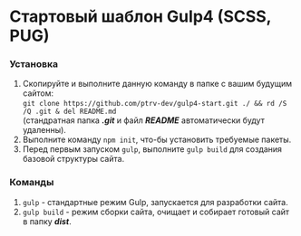 # Стартовый шаблон Gulp4 (SCSS, PUG)
### Установка
1. Скопируйте и выполните данную команду в папке с вашим будущим сайтом:  
`git clone https://github.com/ptrv-dev/gulp4-start.git ./ && rd /S /Q .git & del README.md`   
(стандратная папка ***.git*** и файл ***README*** автоматически будут удаленны).   
2. Выполните команду `npm init`, что-бы установить требуемые пакеты.   
3. Перед первым запуском `gulp`, выполните `gulp build` для создания базовой структуры сайта.   

### Команды
1. `gulp` - стандартные режим Gulp, запускается для разработки сайта.   
2. `gulp build` - режим сборки сайта, очищает и собирает готовый сайт в папку ***dist***.   
